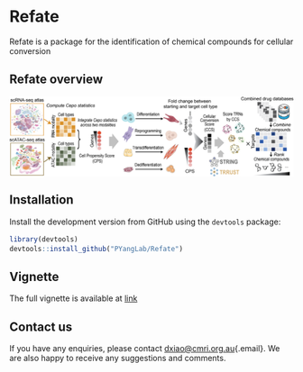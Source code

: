 # Refate

Refate is a package for the identification of chemical compounds for cellular conversion

## Refate overview

<img src="https://raw.githubusercontent.com/PYangLab/Refate/master/inst/framework.png" align="center"/>

## Installation

Install the development version from GitHub using the `devtools` package:

``` r
library(devtools)
devtools::install_github("PYangLab/Refate")
```

## Vignette

The full vignette is available at [link](https://www.dropbox.com/scl/fi/1gbesd7o18dv5thfdmzxs/Refate.html?rlkey=zf71vkd8fqfhgelfrvyy7jrsl&st=0ukauqsr&dl=0)

## Contact us

If you have any enquiries, please contact [dxiao\@cmri.org.au](mailto:dxiao@cmri.org.au){.email}. We are also happy to receive any suggestions and comments.
